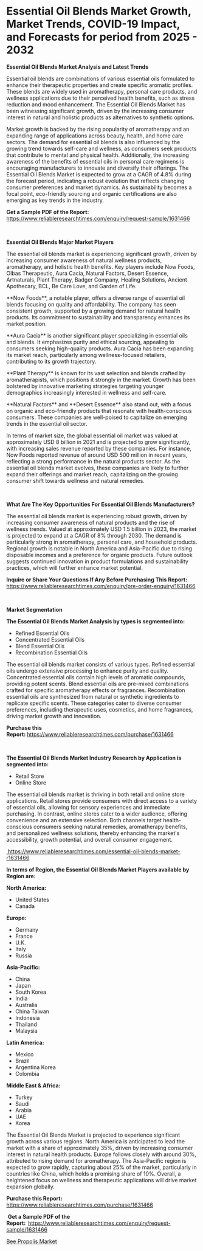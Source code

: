 <p><h1>Essential Oil Blends Market Growth, Market Trends, COVID-19 Impact, and Forecasts for period from 2025 - 2032</h1></p><p><strong>Essential Oil Blends Market Analysis and Latest Trends</strong></p>
<p><p>Essential oil blends are combinations of various essential oils formulated to enhance their therapeutic properties and create specific aromatic profiles. These blends are widely used in aromatherapy, personal care products, and wellness applications due to their perceived health benefits, such as stress reduction and mood enhancement. The Essential Oil Blends Market has been witnessing significant growth, driven by the increasing consumer interest in natural and holistic products as alternatives to synthetic options.</p><p>Market growth is backed by the rising popularity of aromatherapy and an expanding range of applications across beauty, health, and home care sectors. The demand for essential oil blends is also influenced by the growing trend towards self-care and wellness, as consumers seek products that contribute to mental and physical health. Additionally, the increasing awareness of the benefits of essential oils in personal care regimens is encouraging manufacturers to innovate and diversify their offerings. The Essential Oil Blends Market is expected to grow at a CAGR of 4.8% during the forecast period, indicating a robust evolution that reflects changing consumer preferences and market dynamics. As sustainability becomes a focal point, eco-friendly sourcing and organic certifications are also emerging as key trends in the industry.</p></p>
<p><strong>Get a Sample PDF of the Report:&nbsp;</strong> <a href="https://www.reliableresearchtimes.com/enquiry/request-sample/1631466?utm_campaign=2176&utm_medium=2&utm_source=Github&utm_content=ia&utm_term=08022025&utm_id=essential-oil-blends">https://www.reliableresearchtimes.com/enquiry/request-sample/1631466</a></p>
<p>&nbsp;</p>
<p><strong>Essential Oil Blends Major Market Players</strong></p>
<p><p>The essential oil blends market is experiencing significant growth, driven by increasing consumer awareness of natural wellness products, aromatherapy, and holistic health benefits. Key players include Now Foods, Olbas Therapeutic, Aura Cacia, Natural Factors, Desert Essence, Artnaturals, Plant Therapy, Badger Company, Healing Solutions, Ancient Apothecary, BCL, Be Care Love, and Garden of Life.</p><p>**Now Foods**, a notable player, offers a diverse range of essential oil blends focusing on quality and affordability. The company has seen consistent growth, supported by a growing demand for natural health products. Its commitment to sustainability and transparency enhances its market position.</p><p>**Aura Cacia** is another significant player specializing in essential oils and blends. It emphasizes purity and ethical sourcing, appealing to consumers seeking high-quality products. Aura Cacia has been expanding its market reach, particularly among wellness-focused retailers, contributing to its growth trajectory.</p><p>**Plant Therapy** is known for its vast selection and blends crafted by aromatherapists, which positions it strongly in the market. Growth has been bolstered by innovative marketing strategies targeting younger demographics increasingly interested in wellness and self-care.</p><p>**Natural Factors** and **Desert Essence** also stand out, with a focus on organic and eco-friendly products that resonate with health-conscious consumers. These companies are well-poised to capitalize on emerging trends in the essential oil sector.</p><p>In terms of market size, the global essential oil market was valued at approximately USD 8 billion in 2021 and is projected to grow significantly, with increasing sales revenue reported by these companies. For instance, Now Foods reported revenue of around USD 500 million in recent years, reflecting a strong performance in the natural products sector. As the essential oil blends market evolves, these companies are likely to further expand their offerings and market reach, capitalizing on the growing consumer shift towards wellness and natural remedies.</p></p>
<p>&nbsp;</p>
<p><strong>What Are The Key Opportunities For Essential Oil Blends Manufacturers?</strong></p>
<p><p>The essential oil blends market is experiencing robust growth, driven by increasing consumer awareness of natural products and the rise of wellness trends. Valued at approximately USD 1.5 billion in 2023, the market is projected to expand at a CAGR of 8% through 2030. The demand is particularly strong in aromatherapy, personal care, and household products. Regional growth is notable in North America and Asia-Pacific due to rising disposable incomes and a preference for organic products. Future outlook suggests continued innovation in product formulations and sustainability practices, which will further enhance market potential.</p></p>
<p><strong>Inquire or Share Your Questions If Any Before Purchasing This Report:</strong> <a href="https://www.reliableresearchtimes.com/enquiry/pre-order-enquiry/1631466?utm_campaign=2176&utm_medium=2&utm_source=Github&utm_content=ia&utm_term=08022025&utm_id=essential-oil-blends">https://www.reliableresearchtimes.com/enquiry/pre-order-enquiry/1631466</a></p>
<p>&nbsp;</p>
<p><strong>Market Segmentation</strong></p>
<p><strong>The Essential Oil Blends Market Analysis by types is segmented into:</strong></p>
<p><ul><li>Refined Essential Oils</li><li>Concentrated Essential Oils</li><li>Blend Essential Oils</li><li>Recombination Essential Oils</li></ul></p>
<p><p>The essential oil blends market consists of various types. Refined essential oils undergo extensive processing to enhance purity and quality. Concentrated essential oils contain high levels of aromatic compounds, providing potent scents. Blend essential oils are pre-mixed combinations crafted for specific aromatherapy effects or fragrances. Recombination essential oils are synthesized from natural or synthetic ingredients to replicate specific scents. These categories cater to diverse consumer preferences, including therapeutic uses, cosmetics, and home fragrances, driving market growth and innovation.</p></p>
<p><strong>Purchase this Report:&nbsp;</strong><a href="https://www.reliableresearchtimes.com/purchase/1631466?utm_campaign=2176&utm_medium=2&utm_source=Github&utm_content=ia&utm_term=08022025&utm_id=essential-oil-blends">https://www.reliableresearchtimes.com/purchase/1631466</a></p>
<p>&nbsp;</p>
<p><strong>The Essential Oil Blends Market Industry Research by Application is segmented into:</strong></p>
<p><ul><li>Retail Store</li><li>Online Store</li></ul></p>
<p><p>The essential oil blends market is thriving in both retail and online store applications. Retail stores provide consumers with direct access to a variety of essential oils, allowing for sensory experiences and immediate purchasing. In contrast, online stores cater to a wider audience, offering convenience and an extensive selection. Both channels target health-conscious consumers seeking natural remedies, aromatherapy benefits, and personalized wellness solutions, thereby enhancing the market's accessibility, growth potential, and overall consumer engagement.</p></p>
<p><a href="https://www.reliableresearchtimes.com/essential-oil-blends-market-r1631466?utm_campaign=2176&utm_medium=2&utm_source=Github&utm_content=ia&utm_term=08022025&utm_id=essential-oil-blends">&nbsp;https://www.reliableresearchtimes.com/essential-oil-blends-market-r1631466</a></p>
<p><strong>In terms of Region, the Essential Oil Blends Market Players available by Region are:</strong></p>
<p>
    <p> <strong> North America: </strong>
        <ul>
            <li>United States</li>
            <li>Canada</li>
        </ul>
        </p> 
    <p> <strong> Europe: </strong>
        <ul>
            <li>Germany</li>
            <li>France</li>
            <li>U.K.</li>
            <li>Italy</li>
            <li>Russia</li>
        </ul>
        </p> 
    <p> <strong> Asia-Pacific: </strong>
        <ul>
            <li>China</li>
            <li>Japan</li>
            <li>South Korea</li>
            <li>India</li>
            <li>Australia</li>
            <li>China Taiwan</li>
            <li>Indonesia</li>
            <li>Thailand</li>
            <li>Malaysia</li>
        </ul>
        </p> 
    <p> <strong> Latin America: </strong>
        <ul>
            <li>Mexico</li>
            <li>Brazil</li>
            <li>Argentina Korea</li>
            <li>Colombia</li>
        </ul>
        </p> 
    <p> <strong> Middle East & Africa: </strong>
        <ul>
            <li>Turkey</li>
            <li>Saudi</li>
            <li>Arabia</li>
            <li>UAE</li>
            <li>Korea</li>
        </ul>
    </p>
    </p>
<p><p>The Essential Oil Blends Market is projected to experience significant growth across various regions. North America is anticipated to lead the market with a share of approximately 35%, driven by increasing consumer interest in natural health products. Europe follows closely with around 30%, attributed to rising demand for aromatherapy. The Asia-Pacific region is expected to grow rapidly, capturing about 25% of the market, particularly in countries like China, which holds a promising share of 10%. Overall, a heightened focus on wellness and therapeutic applications will drive market expansion globally.</p></p>
<p><strong>Purchase this Report: </strong><a href="https://www.reliableresearchtimes.com/purchase/1631466?utm_campaign=2176&utm_medium=2&utm_source=Github&utm_content=ia&utm_term=08022025&utm_id=essential-oil-blends">https://www.reliableresearchtimes.com/purchase/1631466</a></p>
<p>&nbsp;<strong>Get a Sample PDF of the Report:&nbsp;&nbsp;</strong><a href="https://www.reliableresearchtimes.com/enquiry/request-sample/1631466?utm_campaign=2176&utm_medium=2&utm_source=Github&utm_content=ia&utm_term=08022025&utm_id=essential-oil-blends">https://www.reliableresearchtimes.com/enquiry/request-sample/1631466</a></p>
<p><strong></strong></p>
<p><p><a href="https://github.com/delindacallegari68/Market-Research-Report-List-1/blob/main/bee-propolis-market.md?utm_campaign=2176&utm_medium=2&utm_source=Github&utm_content=ia&utm_term=08022025&utm_id=essential-oil-blends">Bee Propolis Market</a></p></p>